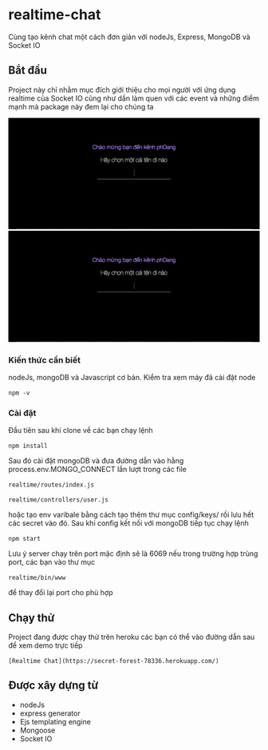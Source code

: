 # realtime-chat

Cùng tạo kênh chat một cách đơn giản với nodeJs, Express, MongoDB và Socket IO

## Bắt đầu

Project này chỉ nhằm mục đích giới thiệu cho mọi người với ứng dụng realtime của Socket IO cũng như dần làm quen với các event
và những điểm mạnh mà package này đem lại cho chúng ta

![Realtime Chat](https://github.com/phdang/realtime-chat/blob/master/public/images/demo1.png)
![Realtime Chat](https://github.com/phdang/realtime-chat/blob/master/public/images/demo1.png)

### Kiến thức cần biết

nodeJs, mongoDB và Javascript cơ bản.
Kiểm tra xem máy đã cài đặt node

```
npm -v
```

### Cài đặt

Đầu tiên sau khi clone về các bạn chạy lệnh

```
npm install
```

Sau đó cài đặt mongoDB và đưa đường dẫn vào hằng process.env.MONGO_CONNECT lần lượt trong các file

```
realtime/routes/index.js
```

```
realtime/controllers/user.js
```

hoặc tạo env varibale bằng cách tạo thêm thư mục config/keys/ rồi lưu hết các secret vào đó. Sau khi config kết nối với mongoDB tiếp tục chạy lệnh

```
npm start
```

Lưu ý server chạy trên port mặc định sẽ là 6069 nếu trong trường hợp trùng port, các bạn vào thư mục

```
realtime/bin/www
```

để thay đổi lại port cho phù hợp

## Chạy thử

Project đang được chạy thử trên heroku các bạn có thể vào đường dẫn sau để xem demo trực tiếp

```
[Realtime Chat](https://secret-forest-78336.herokuapp.com/)
```

## Được xây dựng từ

- nodeJs
- express generator
- Ejs templating engine
- Mongoose
- Socket IO
